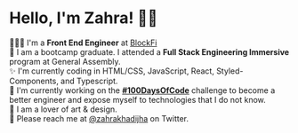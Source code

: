 # Hello, I'm Zahra! 👋🏼

<!--
**zahrakhadijha/zahrakhadijha** is a ✨ _special_ ✨ repository because its `README.md` (this file) appears on your GitHub profile. -->

👩🏽‍💻 I'm a **Front End Engineer** at [BlockFi](https://blockfi.com/)
<br>
🔴 I am a bootcamp graduate. I attended a **Full Stack Engineering Immersive** program at General Assembly.
<br>
✨ I'm currently coding in HTML/CSS, JavaScript, React, Styled-Components, and Typescript. 
<br>
🌸 I'm currently working on the **[#100DaysOfCode](https://github.com/zahrakhadijha/100DaysOfCode)** challenge to become a better engineer and expose myself to technologies that I do not know.
<br>
🎨 I am a lover of art & design. 
<br>
📧 Please reach me at [@zahrakhadijha](https://twitter.com/zahrakhadijha) on Twitter.
